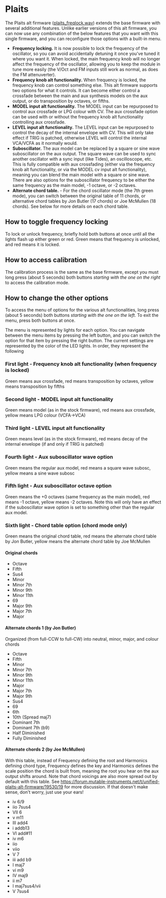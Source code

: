 # Plaits

The Plaits alt firmware ([plaits_freqlock.wav](https://github.com/lylepmills/eurorack/raw/master/alt_firmwares/plaits_freqlock.wav)) extends the base firmware with several additional features. Unlike earlier versions of this alt firmware, you can now use any combination of the below features that you want with this single firmware, and you can reconfigure those options with a built-in menu.

- **Frequency locking.** It is now possible to lock the frequency of the oscillator, so you can avoid accidentally detuning it once you've tuned it where you want it. When locked, the main frequency knob will no longer affect the frequency of the oscillator, allowing you to keep the module in tune more easily (the V/Oct and FM inputs still work as normal, as does the FM attenuverter).
- **Frequency knob alt functionality.** When frequency is locked, the frequency knob can control something else. This alt firmware supports two options for what it controls. It can become either control a crossfade between the main and aux synthesis models on the aux output, or do transposition by octaves, or fifths.
- **MODEL input alt functionality.** The MODEL input can be repurposed to control aux crossfade or LPG colour with CV. The aux crossfade option can be used with or without the frequency knob alt functionality controlling aux crossfade.
- **LEVEL input alt functionality.** The LEVEL input can be repurposed to control the decay of the internal envelope with CV. This will only take effect if TRIG is patched, otherwise LEVEL will control the internal VCA/VCFA as it normally would.
- **Suboscillator.** The aux model can be replaced by a square or sine wave suboscillator on the aux output. The square wave can be used to sync another oscillator with a sync input (like Tides), an oscilloscope, etc. This is fully compatible with aux crossfading (either via the frequency knob alt functionality, or via the MODEL cv input alt functionality), meaning you can blend the main model with a square or sine wave. There are also options for the suboscillator frequency to be either the same frequency as the main model, -1 octave, or -2 octaves.
- **Alternate chord table.** - For the chord oscillator mode (the 7th green mode), you can switch between the original table of 11 chords, or alternative chord tables by Jon Butler (17 chords) or Joe McMullen (18 chords). See below for more details on each chord table.

## How to toggle frequency locking
To lock or unlock frequency, briefly hold both buttons at once until all the lights flash up either green or red. Green means that frequency is unlocked, and red means it is locked.

## How to access calibration
The calibration process is the same as the base firmware, except you must long press (about 5 seconds) both buttons *starting with the one on the right* to access the calibration mode.

## How to change the other options
To access the menu of options for the various alt functionalities, long press (about 5 seconds) both buttons *starting with the one on the left*. To exit the menu, press both buttons at once.

The menu is represented by lights for each option. You can navigate between the menu items by pressing the left button, and you can switch the option for that item by pressing the right button. The current settings are represented by the color of the LED lights. In order, they represent the following

### First light - Frequency knob alt functionality (when frequency is locked)
Green means aux crossfade, red means transposition by octaves, yellow means transposition by fifths

### Second light - MODEL input alt functionality
Green means model (as in the stock firmware), red means aux crossfade, yellow means LPG colour (VCFA->VCA)

### Third light - LEVEL input alt functionality
Green means level (as in the stock firmware), red means decay of the internal envelope (if and only if TRIG is patched)

### Fourth light - Aux suboscillator wave option
Green means the regular aux model, red means a square wave subosc, yellow means a sine wave subosc

### Fifth light - Aux suboscillator octave option
Green means the +0 octaves (same frequency as the main model), red means -1 octave, yellow means -2 octaves. Note this will only have an effect if the suboscillator wave option is set to something other than the regular aux model.

### Sixth light - Chord table option (chord mode only)
Green means the original chord table, red means the alternate chord table by Jon Butler, yellow means the alternate chord table by Joe McMullen

#### Original chords
- Octave
- Fifth
- Sus4
- Minor
- Minor 7th
- Minor 9th
- Minor 11th
- 69
- Major 9th
- Major 7th
- Major

#### Alternate chords 1 (by Jon Butler)
Organized (from full-CCW to full-CW) into neutral, minor, major, and colour chords
- Octave
- Fifth
- Minor
- Minor 7th
- Minor 9th
- Minor 11th
- Major
- Major 7th
- Major 9th
- Sus4
- 69
- 6th
- 10th (Spread maj7)
- Dominant 7th
- Dominant 7th (b9)
- Half Diminished
- Fully Diminished

#### Alternate chords 2 (by Joe McMullen)
With this table, instead of Frequency defining the root and Harmonics defining chord type, Frequency defines the key and Harmonics defines the scale position the chord is built from, meaning the root you hear on the aux output shifts around. Note that chord voicings are also more spread out by default with this table. See https://forum.mutable-instruments.net/t/unified-plaits-alt-firmware/19530/19 for more discussion. If that doesn't make sense, don't worry, just use your ears!
- iv 6/9
- iio 7sus4
- VII 6
- v m11
- III add4
- i addb13
- VI add#11
- iv m6
- iio
- viio
- V 7
- iii add b9
- I maj7
- vi m9
- IV maj9
- ii m7
- I maj7sus4/vii
- V 7sus4
